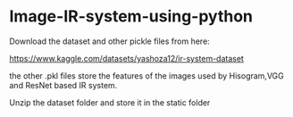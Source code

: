 # Image-IR-system-using-python

Download the dataset and other pickle files from here:

https://www.kaggle.com/datasets/yashoza12/ir-system-dataset

the other .pkl files store the features of the images used by Hisogram,VGG and ResNet based IR system.

Unzip the dataset folder and store it in the static folder 
